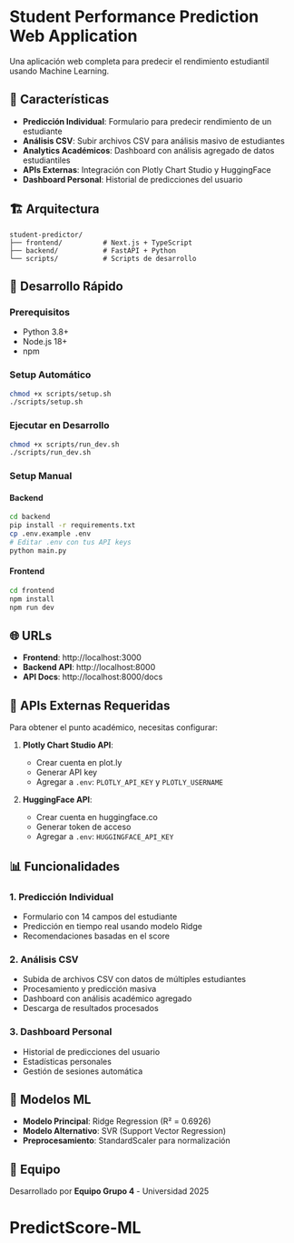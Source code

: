 # Student Performance Prediction Web Application

Una aplicación web completa para predecir el rendimiento estudiantil usando Machine Learning.

## 🎯 Características

- **Predicción Individual**: Formulario para predecir rendimiento de un estudiante
- **Análisis CSV**: Subir archivos CSV para análisis masivo de estudiantes
- **Analytics Académicos**: Dashboard con análisis agregado de datos estudiantiles
- **APIs Externas**: Integración con Plotly Chart Studio y HuggingFace
- **Dashboard Personal**: Historial de predicciones del usuario

## 🏗️ Arquitectura

```
student-predictor/
├── frontend/          # Next.js + TypeScript
├── backend/           # FastAPI + Python
└── scripts/           # Scripts de desarrollo
```

## 🚀 Desarrollo Rápido

### Prerequisitos
- Python 3.8+
- Node.js 18+
- npm

### Setup Automático
```bash
chmod +x scripts/setup.sh
./scripts/setup.sh
```

### Ejecutar en Desarrollo
```bash
chmod +x scripts/run_dev.sh
./scripts/run_dev.sh
```

### Setup Manual

#### Backend
```bash
cd backend
pip install -r requirements.txt
cp .env.example .env
# Editar .env con tus API keys
python main.py
```

#### Frontend
```bash
cd frontend
npm install
npm run dev
```

## 🌐 URLs

- **Frontend**: http://localhost:3000
- **Backend API**: http://localhost:8000
- **API Docs**: http://localhost:8000/docs

## 🔑 APIs Externas Requeridas

Para obtener el punto académico, necesitas configurar:

1. **Plotly Chart Studio API**:
   - Crear cuenta en plot.ly
   - Generar API key
   - Agregar a `.env`: `PLOTLY_API_KEY` y `PLOTLY_USERNAME`

2. **HuggingFace API**:
   - Crear cuenta en huggingface.co
   - Generar token de acceso
   - Agregar a `.env`: `HUGGINGFACE_API_KEY`

## 📊 Funcionalidades

### 1. Predicción Individual
- Formulario con 14 campos del estudiante
- Predicción en tiempo real usando modelo Ridge
- Recomendaciones basadas en el score

### 2. Análisis CSV
- Subida de archivos CSV con datos de múltiples estudiantes
- Procesamiento y predicción masiva
- Dashboard con análisis académico agregado
- Descarga de resultados procesados

### 3. Dashboard Personal
- Historial de predicciones del usuario
- Estadísticas personales
- Gestión de sesiones automática

## 🤖 Modelos ML

- **Modelo Principal**: Ridge Regression (R² = 0.6926)
- **Modelo Alternativo**: SVR (Support Vector Regression)
- **Preprocesamiento**: StandardScaler para normalización

## 👥 Equipo

Desarrollado por **Equipo Grupo 4** - Universidad 2025
# PredictScore-ML
